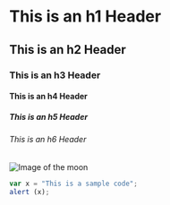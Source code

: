 # This is an h1 Header
## This is an h2 Header
### This is an h3 Header
#### This is an h4 Header
##### This is an h5 Header
###### This is an h6 Header
![Image of the moon](https://www.pexels.com/photo/photo-of-moon-47367)
```javascript
var x = "This is a sample code";
alert (x);
```
